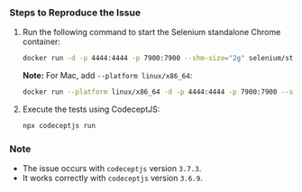 ### Steps to Reproduce the Issue

1. Run the following command to start the Selenium standalone Chrome container:
    ```bash
    docker run -d -p 4444:4444 -p 7900:7900 --shm-size="2g" selenium/standalone-chrome:134.0.6998.165-20250525
    ```
    **Note:** For Mac, add `--platform linux/x86_64`:
    ```bash
    docker run --platform linux/x86_64 -d -p 4444:4444 -p 7900:7900 --shm-size="2g" selenium/standalone-chrome:134.0.6998.165-20250525
    ```

2. Execute the tests using CodeceptJS:
    ```bash
    npx codeceptjs run
    ```

### Note
- The issue occurs with `codeceptjs` version `3.7.3`.
- It works correctly with `codeceptjs` version `3.6.9`.
